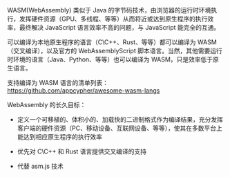 WASM(WebAssembly) 类似于 Java 的字节码技术，由浏览器的运行时环境执行，发挥硬件资源（GPU、多线程、等等）从而将近或达到原生程序的执行效率，最终解决 JavaScript 语言效率不高的问题，与 JavaScript 能完全的互通。

可以编译为本地原生程序的语言（C\C++、Rust、等等）都可以编译为 WASM（交叉编译），以及官方的 WebAssemblyScript 脚本语言。当然，其他需要运行时环境的语言（Java、Python、等等）也可以编译为 WASM，只是效率低于原生语言。

支持编译为 WASM 语言的清单列表：https://github.com/appcypher/awesome-wasm-langs

WebAssembly 的长久目标：

- 定义一个可移植的、体积小的、加载快的二进制格式作为编译结果，充分发挥客户端的硬件资源（PC、移动设备、互联网设备、等等），使其在多数平台上能达到相应原生程序的执行效率

- 优先对 C\C++ 和 Rust 语言提供交叉编译的支持

- 代替 asm.js 技术

